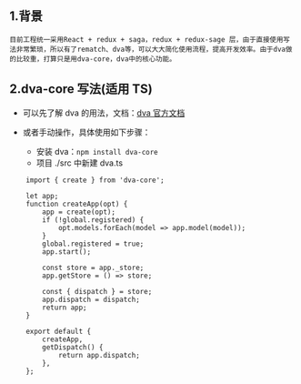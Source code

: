 ## 1.背景

    目前工程统一采用React + redux + saga，redux + redux-sage 层，由于直接使用写法非常繁琐，所以有了rematch、dva等，可以大大简化使用流程，提高开发效率。由于dva做的比较重，打算只是用dva-core，dva中的核心功能。

## 2.dva-core 写法(适用 TS)

- 可以先了解 dva 的用法，文档：[dva 官方文档](https://dvajs.com/)
- 或者手动操作，具体使用如下步骤：

  - 安装 dva：`npm install dva-core`
  - 项目 ./src 中新建 dva.ts

```
    import { create } from 'dva-core';

    let app;
    function createApp(opt) {
        app = create(opt);
        if (!global.registered) {
            opt.models.forEach(model => app.model(model));
        }
        global.registered = true;
        app.start();

        const store = app._store;
        app.getStore = () => store;

        const { dispatch } = store;
        app.dispatch = dispatch;
        return app;
    }

    export default {
        createApp,
        getDispatch() {
            return app.dispatch;
        },
    };
```
